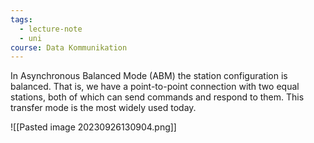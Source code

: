 ```yaml
---
tags:
  - lecture-note
  - uni
course: Data Kommunikation
---
```

In Asynchronous Balanced Mode (ABM) the station configuration is
balanced.
That is, we have a point-to-point connection with two equal stations,
both of which can send commands and respond to them.
This transfer mode is the most widely used today.

![[Pasted image 20230926130904.png]]